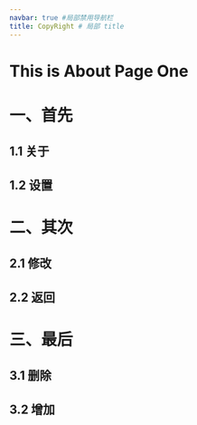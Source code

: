 ```yaml
---
navbar: true #局部禁用导航栏
title: CopyRight # 局部 title
---
```


# This is About Page One


# 一、首先
## 1.1 关于
## 1.2 设置

# 二、其次
## 2.1 修改
## 2.2 返回

# 三、最后
## 3.1 删除
## 3.2 增加
